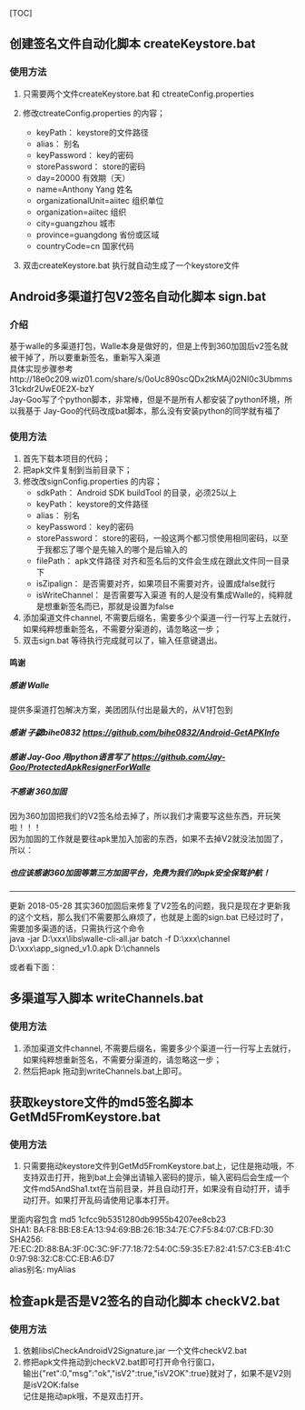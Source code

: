 [TOC]
## 创建签名文件自动化脚本  createKeystore.bat  
### 使用方法 
1. 只需要两个文件createKeystore.bat  和 ctreateConfig.properties
2. 修改ctreateConfig.properties 的内容；
    * keyPath： keystore的文件路径  
    * alias： 别名
    * keyPassword： key的密码
    * storePassword： store的密码    
    * day=20000 有效期（天）  
	* name=Anthony Yang 姓名  
	* organizationalUnit=aiitec  组织单位  
	* organization=aiitec 组织
	* city=guangzhou  城市
	* province=guangdong  省份或区域  
	* countryCode=cn  国家代码


3. 双击createKeystore.bat 执行就自动生成了一个keystore文件


## Android多渠道打包V2签名自动化脚本  sign.bat

### 介绍  

基于walle的多渠道打包，Walle本身是做好的，但是上传到360加固后v2签名就被干掉了，所以要重新签名，重新写入渠道  
具体实现步骤参考http://18e0c209.wiz01.com/share/s/0oUc890scQDx2tkMAj02NI0c3Ubmms31ckdr2UwE0E2X-bzY  
Jay-Goo写了个python脚本，非常棒，但是不是所有人都安装了python环境，所以我基于 Jay-Goo的代码改成bat脚本，那么没有安装python的同学就有福了

### 使用方法
1. 首先下载本项目的代码；
2. 把apk文件复制到当前目录下；
3. 修改改signConfig.properties 的内容；
    * sdkPath： Android SDK buildTool 的目录，必须25以上  
    * keyPath： keystore的文件路径  
    * alias： 别名
    * keyPassword： key的密码
    * storePassword： store的密码，一般这两个都习惯使用相同密码，以至于我都忘了哪个是先输入的哪个是后输入的  
    * filePath： apk文件路径 对齐和签名后的文件会生成在跟此文件同一目录下
    * isZipalign： 是否需要对齐，如果项目不需要对齐，设置成false就行
    * isWriteChannel： 是否需要写入渠道 有的人是没有集成Walle的，纯粹就是想重新签名而已，那就是设置为false
4. 添加渠道文件channel, 不需要后缀名，需要多少个渠道一行一行写上去就行，如果纯粹想重新签名，不需要分渠道的，请忽略这一步；
5. 双击sign.bat 等待执行完成就可以了，输入任意键退出。

#### 鸣谢  

##### 感谢 Walle  
 
提供多渠道打包解决方案，美团团队付出是最大的，从V1打包到  

##### 感谢 子勰bihe0832  https://github.com/bihe0832/Android-GetAPKInfo  

##### 感谢 Jay-Goo 用python语言写了 https://github.com/Jay-Goo/ProtectedApkResignerForWalle  


##### 不感谢 360加固  

因为360加固把我们的V2签名给去掉了，所以我们才需要写这些东西，开玩笑啦！！！  
因为加固的工作就是要往apk里加入加密的东西，如果不去掉V2就没法加固了，所以：  

##### 也应该感谢360加固等第三方加固平台，免费为我们的apk安全保驾护航！  
-----------------------
更新 2018-05-28 
其实360加固后来修复了V2签名的问题，我只是现在才更新我的这个文档，那么我们不需要那么麻烦了，也就是上面的sign.bat 已经过时了，需要加多渠道的话，只需执行这个命令  
java -jar D:\xxx\libs\walle-cli-all.jar batch -f D:\xxx\channel D:\xxx\app_signed_v1.0.apk D:\channels

或者看下面：

## 多渠道写入脚本 writeChannels.bat  
###  使用方法 
1. 添加渠道文件channel, 不需要后缀名，需要多少个渠道一行一行写上去就行，如果纯粹想重新签名，不需要分渠道的，请忽略这一步；
2. 然后把apk 拖动到writeChannels.bat上即可。





##  获取keystore文件的md5签名脚本  GetMd5FromKeystore.bat  
###  使用方法 
1. 只需要拖动keystore文件到GetMd5FromKeystore.bat上，记住是拖动哦，不支持双击打开，拖到bat上会弹出请输入密码的提示，输入密码后会生成一个文件md5AndSha1.txt在当前目录，并且自动打开，如果没有自动打开，请手动打开。如果打开乱码请使用记事本打开。

里面内容包含
md5 1cfcc9b5351280db9955b4207ee8cb23                                                       
SHA1: BA:F8:BB:E8:EA:13:94:69:BB:26:1B:34:7E:C7:F5:84:07:CB:FD:30 
SHA256: 7E:EC:2D:88:BA:3F:0C:3C:9F:77:18:72:54:0C:59:35:E7:82:41:57:C3:EB:41:C0:97:98:32:C8:CC:EB:A6:D7   
alias别名: myAlias 



##  检查apk是否是V2签名的自动化脚本  checkV2.bat 
###  使用方法 
1. 依赖libs\CheckAndroidV2Signature.jar 一个文件checkV2.bat  
2. 修把apk文件拖动到checkV2.bat即可打开命令行窗口，  
输出{"ret":0,"msg":"ok","isV2":true,"isV2OK":true}就对了，如果不是V2则是isV2OK:false  
记住是拖动apk哦，不是双击打开。

  
  
  
  
  